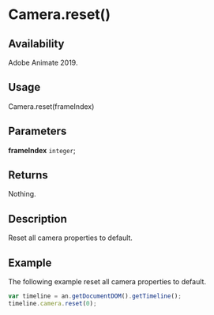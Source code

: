 # Camera.reset()

## Availability

Adobe Animate 2019.

## Usage

Camera.reset(frameIndex)

## Parameters

**frameIndex** `integer`;

## Returns

Nothing.

## Description

Reset all camera properties to default.

## Example

The following example reset all camera properties to default.

```javascript
var timeline = an.getDocumentDOM().getTimeline();
timeline.camera.reset(0);
```
